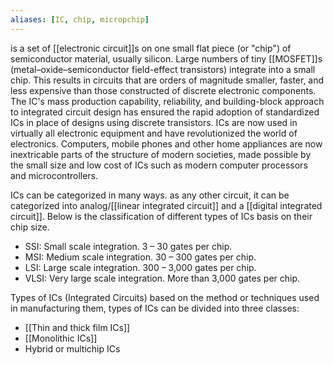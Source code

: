 ```yaml
---
aliases: [IC, chip, micropchip]
---
```

is a set of [[electronic circuit]]s on one small flat piece (or "chip") of semiconductor material, usually silicon. Large numbers of tiny [[MOSFET]]s (metal–oxide–semiconductor field-effect transistors) integrate into a small chip. This results in circuits that are orders of magnitude smaller, faster, and less expensive than those constructed of discrete electronic components. The IC's mass production capability, reliability, and building-block approach to integrated circuit design has ensured the rapid adoption of standardized ICs in place of designs using discrete transistors. ICs are now used in virtually all electronic equipment and have revolutionized the world of electronics. Computers, mobile phones and other home appliances are now inextricable parts of the structure of modern societies, made possible by the small size and low cost of ICs such as modern computer processors and microcontrollers.

ICs can be categorized in many ways. as any other circuit, it can be categorized into analog/[[linear integrated circuit]] and a [[digital integrated circuit]].
Below is the classification of different types of ICs basis on their chip size.

- SSI: Small scale integration. 3 – 30 gates per chip.
- MSI: Medium scale integration. 30 – 300 gates per chip.
- LSI: Large scale integration. 300 – 3,000 gates per chip.
- VLSI: Very large scale integration. More than 3,000 gates per chip.

Types of ICs (Integrated Circuits) based on the method or techniques used in manufacturing them, types of ICs can be divided into three classes:

- [[Thin and thick film ICs]]
- [[Monolithic ICs]]
- Hybrid or multichip ICs